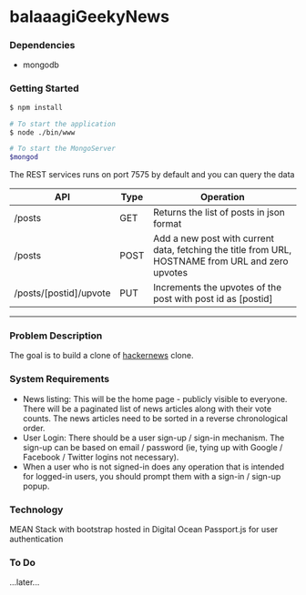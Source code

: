 # balaaagiGeekyNews

### Dependencies
- mongodb



### Getting Started
```bash
$ npm install

# To start the application
$ node ./bin/www

# To start the MongoServer
$mongod
```

The REST services runs on port 7575 by default and you can query the data

| API | Type | Operation |
| --- |------|--- |
| /posts| GET | Returns the list of posts in json format |
| /posts| POST | Add a new post with current data, fetching the title from URL, HOSTNAME from URL and zero upvotes|
| /posts/[postid]/upvote| PUT | Increments the upvotes of the post with post id as [postid]| 


<hr />

### Problem Description
The goal is to build a clone of [hackernews](https://news.ycombinator.com) clone.

### System Requirements

- News listing: This will be the home page - publicly visible to everyone. There will be a paginated list of news articles along with their vote counts. The news articles need to be sorted in a reverse chronological order.
- User Login: There should be a user sign-up / sign-in mechanism. The sign-up can be based on email / password (ie, tying up with Google / Facebook / Twitter logins not necessary).
- When a user who is not signed-in does any operation that is intended for logged-in users, you should prompt them with a sign-in / sign-up popup.




### Technology

MEAN Stack with bootstrap hosted in Digital Ocean
Passport.js for user authentication


### To Do 
...later...
